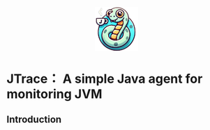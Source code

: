<div style="text-align: center;">
  <img src="static/logo.png" width="20%"  />
</div>

# JTrace： A simple  Java agent for monitoring JVM

## Introduction

